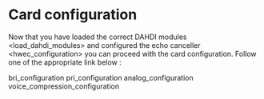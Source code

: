 # Card configuration

Now that you have <span data-role="ref">loaded the correct DAHDI modules
\<load\_dahdi\_modules\></span> and <span data-role="ref">configured the
echo canceller \<hwec\_configuration\></span> you can proceed with the
card configuration. Follow one of the appropriate link below :

<div class="toctree">

bri\_configuration pri\_configuration analog\_configuration
voice\_compression\_configuration

</div>
